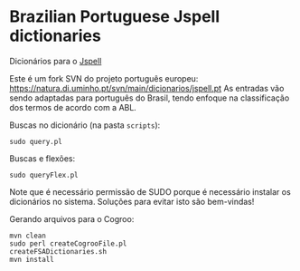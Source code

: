 Brazilian Portuguese Jspell dictionaries
===========

Dicionários para o [Jspell](http://natura.di.uminho.pt/wiki/doku.php?id=ferramentas:jspell)

Este é um fork SVN do projeto português europeu: https://natura.di.uminho.pt/svn/main/dicionarios/jspell.pt
As entradas vão sendo adaptadas para português do Brasil, tendo enfoque na classificação dos termos de acordo com a ABL.



Buscas no dicionário (na pasta `scripts`):

	sudo query.pl

Buscas e flexões:

	sudo queryFlex.pl

Note que é necessário permissão de SUDO porque é necessário instalar os dicionários no sistema. Soluções para evitar isto são bem-vindas!
 

Gerando arquivos para o Cogroo:

	mvn clean
	sudo perl createCogrooFile.pl
	createFSADictionaries.sh
	mvn install
	


